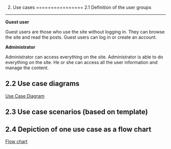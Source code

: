 2. Use cases
================
2.1 Definition of the user groups
--------------------------

**Guest user**

Guest users are those who use the site without logging in. 
They can browse the site and read the posts. Guest users can log in or create an account.


**Administrator**

Administrator can access everything on the site. Administrator is able
to do everything on the site. He or she can access all the user information and manage the content.


2.2 Use case diagrams
-------------------------

[Use Case Diagram](https://users.metropolia.fi/~rosas/usecase.png)

2.3 Use case scenarios (based on template)
---------------------------

2.4 Depiction of one use case as a flow chart
-----------------------
[Flow chart](https://users.metropolia.fi/~susannrk/flowchart.png)
